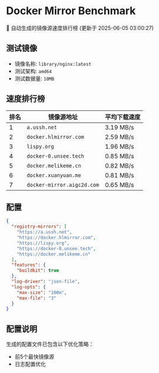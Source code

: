 # Docker Mirror Benchmark

🚀 自动生成的镜像源速度排行榜 (更新于 2025-06-05 03:00:27)

## 测试镜像
- 镜像名称: `library/nginx:latest`
- 测试架构: `amd64`
- 测试数据量: `10MB`

## 速度排行榜
| 排名 | 镜像源地址 | 平均下载速度 |
|------|------------|--------------|
| 1 | `a.ussh.net` | 3.19 MB/s |
| 2 | `docker.hlmirror.com` | 2.59 MB/s |
| 3 | `lispy.org` | 1.96 MB/s |
| 4 | `docker-0.unsee.tech` | 0.85 MB/s |
| 5 | `docker.melikeme.cn` | 0.82 MB/s |
| 6 | `docker.xuanyuan.me` | 0.81 MB/s |
| 7 | `docker-mirror.aigc2d.com` | 0.65 MB/s |

## 配置

```json
{
  "registry-mirrors": [
    "https://a.ussh.net",
    "https://docker.hlmirror.com",
    "https://lispy.org",
    "https://docker-0.unsee.tech",
    "https://docker.melikeme.cn"
  ],
  "features": {
    "buildkit": true
  },
  "log-driver": "json-file",
  "log-opts": {
    "max-size": "100m",
    "max-file": "3"
  }
}
```

## 配置说明
生成的配置文件已包含以下优化策略：
- 前5个最快镜像源
- 日志配置优化

